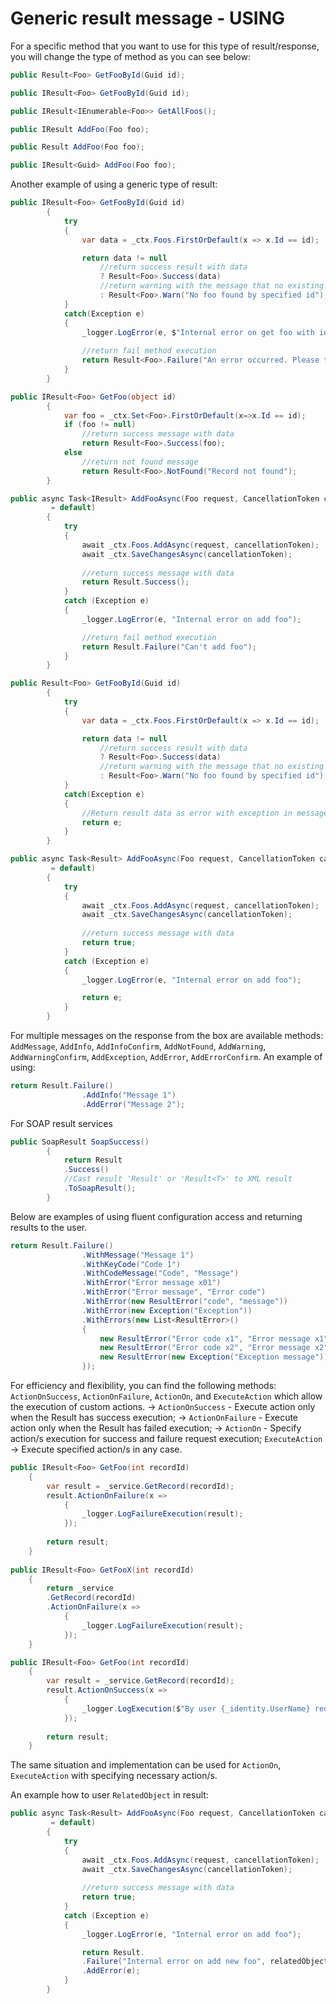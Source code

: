 # Generic result message - USING

For a specific method that you want to use for this type of result/response, you will change the type of method as you can see below:

```csharp
public Result<Foo> GetFooById(Guid id);

public IResult<Foo> GetFooById(Guid id);

public IResult<IEnumerable<Foo>> GetAllFoos();

public IResult AddFoo(Foo foo);

public Result AddFoo(Foo foo);

public IResult<Guid> AddFoo(Foo foo);
```

Another example of using a generic type of result:

```csharp
public IResult<Foo> GetFooById(Guid id)
        {
            try
            {
                var data = _ctx.Foos.FirstOrDefault(x => x.Id == id);

                return data != null
                    //return success result with data
                    ? Result<Foo>.Success(data)
                    //return warning with the message that no existing data
                    : Result<Foo>.Warn("No foo found by specified id");
            }
            catch(Exception e)
            {
                _logger.LogError(e, $"Internal error on get foo with id: '{id}'");
                
                //return fail method execution 
                return Result<Foo>.Failure("An error occurred. Please try again.");
            }
        }
```

```csharp
public IResult<Foo> GetFoo(object id)
        {
            var foo = _ctx.Set<Foo>.FirstOrDefault(x=>x.Id == id);
            if (foo != null)
                //return success message with data
                return Result<Foo>.Success(foo);
            else
                //return not found message
                return Result<Foo>.NotFound("Record not found");
        }
```

```csharp
public async Task<IResult> AddFooAsync(Foo request, CancellationToken cancellationToken
         = default)
        {
            try
            {
                await _ctx.Foos.AddAsync(request, cancellationToken);
                await _ctx.SaveChangesAsync(cancellationToken);
                
                //return success message with data
                return Result.Success();
            }
            catch (Exception e)
            {
                _logger.LogError(e, "Internal error on add foo");

                //return fail method execution 
                return Result.Failure("Can't add foo");
            }
        }
```

```csharp
public Result<Foo> GetFooById(Guid id)
        {
            try
            {
                var data = _ctx.Foos.FirstOrDefault(x => x.Id == id);

                return data != null
                    //return success result with data
                    ? Result<Foo>.Success(data)
                    //return warning with the message that no existing data
                    : Result<Foo>.Warn("No foo found by specified id");
            }
            catch(Exception e)
            {
                //Return result data as error with exception in messageses
                return e;
            }
        }
```

```csharp
public async Task<Result> AddFooAsync(Foo request, CancellationToken cancellationToken
         = default)
        {
            try
            {
                await _ctx.Foos.AddAsync(request, cancellationToken);
                await _ctx.SaveChangesAsync(cancellationToken);
                
                //return success message with data
                return true;
            }
            catch (Exception e)
            {
                _logger.LogError(e, "Internal error on add foo");

                return e;
            }
        }
```

For multiple messages on the response from the box are available methods: `AddMessage`, `AddInfo`, `AddInfoConfirm`, `AddNotFound`, `AddWarning`, `AddWarningConfirm`, `AddException`, `AddError`, `AddErrorConfirm`.
An example of using:
```csharp
return Result.Failure()
                .AddInfo("Message 1")
                .AddError("Message 2");
```

For SOAP result services
```csharp
public SoapResult SoapSuccess()
        {
            return Result
            .Success()
            //Cast result 'Result' or 'Result<T>' to XML result
            .ToSoapResult();
        }
```

Below are examples of using fluent configuration access and returning results to the user.
```csharp
return Result.Failure()
                .WithMessage("Message 1")
                .WithKeyCode("Code 1")
                .WithCodeMessage("Code", "Message")
                .WithError("Error message x01")
                .WithError("Error message", "Error code")
                .WithError(new ResultError("code", "message"))
                .WithError(new Exception("Exception"))
                .WithErrors(new List<ResultError>()
                {
                    new ResultError("Error code x1", "Error message x1"),
                    new ResultError("Error code x2", "Error message x2"),
                    new ResultError(new Exception("Exception message"))
                });
```

For efficiency and flexibility, you can find the following methods: `ActionOnSuccess`, `ActionOnFailure`, `ActionOn`, and `ExecuteAction` which allow the execution of custom actions.
-> `ActionOnSuccess` - Execute action only when the Result has success execution;
-> `ActionOnFailure` - Execute action only when the Result has failed execution;
-> `ActionOn` - Specify action/s execution for success and failure request execution;
`ExecuteAction` ->  Execute specified action/s in any case.
```csharp
public IResult<Foo> GetFoo(int recordId)
    {
        var result = _service.GetRecord(recordId);
        result.ActionOnFailure(x =>
            {
                _logger.LogFailureExecution(result);
            });
        
        return result;
    }
    
public IResult<Foo> GetFooX(int recordId)
    {
        return _service
        .GetRecord(recordId)
        .ActionOnFailure(x =>
            {
                _logger.LogFailureExecution(result);
            });
    }
```

```csharp
public IResult<Foo> GetFoo(int recordId)
    {
        var result = _service.GetRecord(recordId);
        result.ActionOnSuccess(x =>
            {
                _logger.LogExecution($"By user {_identity.UserName} request at the record with id: {recordId} obtained info: {result.Response.ToJson}");
            });
        
        return result;
    }
```
The same situation and implementation can be used for `ActionOn`, `ExecuteAction` with specifying necessary action/s.

An example how to user `RelatedObject` in result:
```csharp
public async Task<Result> AddFooAsync(Foo request, CancellationToken cancellationToken
         = default)
        {
            try
            {
                await _ctx.Foos.AddAsync(request, cancellationToken);
                await _ctx.SaveChangesAsync(cancellationToken);
                
                //return success message with data
                return true;
            }
            catch (Exception e)
            {
                _logger.LogError(e, "Internal error on add foo");

                return Result.
                .Failure("Internal error on add new foo", relatedObjects: new RelatedObjectModel(nameof(AddFooAsync), "Foos"))
                .AddError(e);
            }
        }
```